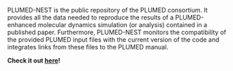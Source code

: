 PLUMED-NEST is the public repository of the PLUMED consortium. It provides all the data needed to reproduce the results of a PLUMED-enhanced molecular dynamics simulation (or analysis) contained in a published paper. Furthermore, PLUMED-NEST monitors the compatibility of the provided PLUMED input files with the current version of the code and integrates links from these files to the PLUMED manual.

**Check it out [here](https://plumed.github.io/plumed-nest-site/)!**

